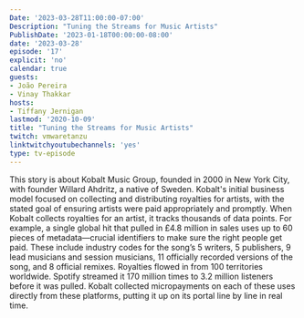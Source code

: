 ```yaml
---
Date: '2023-03-28T11:00:00-07:00'
Description: "Tuning the Streams for Music Artists"
PublishDate: '2023-01-18T00:00:00-08:00'
date: '2023-03-28'
episode: '17'
explicit: 'no'
calendar: true
guests:
- João Pereira 
- Vinay Thakkar
hosts:
- Tiffany Jernigan
lastmod: '2020-10-09'
title: "Tuning the Streams for Music Artists"
twitch: vmwaretanzu
linktwitchyoutubechannels: 'yes'
type: tv-episode
---
```


This story is about Kobalt Music Group, founded in 2000 in New York City, with founder Willard Ahdritz, a native of Sweden. Kobalt's initial business model focused on collecting and distributing royalties for artists, with the stated goal of ensuring artists were paid appropriately and promptly. When Kobalt collects royalties for an artist, it tracks thousands of data points. For example, a single global hit that pulled in £4.8 million in sales uses up to 60 pieces of metadata—crucial identifiers to make sure the right people get paid. These include industry codes for the song’s 5 writers, 5 publishers, 9 lead musicians and session musicians, 11 officially recorded versions of the song, and 8 official remixes. Royalties flowed in from 100 territories worldwide. Spotify streamed it 170 million times to 3.2 million listeners before it was pulled. Kobalt collected micropayments on each of these uses directly from these platforms, putting it up on its portal line by line in real time.